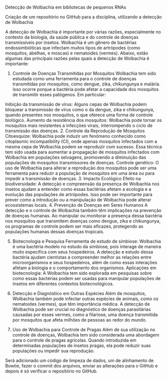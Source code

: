 Detecção de Wolbachia em bibliotecas de pequenos RNAs

Criação de um repositório no GitHub para a disciplina, utilizando a detecção de Wolbachia

A detecção de Wolbachia é importante por várias razões, especialmente no contexto da biologia, da saúde pública e do controle de doenças transmissíveis por insetos. Wolbachia é um gênero de bactérias endossimbióticas que infectam muitos tipos de artrópodes (como mosquitos, abelhas, e moscas) e nematoides (vermes). Abaixo, estão algumas das principais razões pelas quais a detecção de Wolbachia é importante:

1. Controle de Doenças Transmitidas por Mosquitos
Wolbachia tem sido estudada como uma ferramenta para o controle de doenças transmitidas por mosquitos, como dengue, zika, chikungunya e malária. Isso ocorre porque a bactéria pode afetar a capacidade dos mosquitos de transmitir esses patógenos. Em particular:

Inibição da transmissão de vírus: Alguns cepas de Wolbachia podem bloquear a transmissão de vírus como o da dengue, zika e chikungunya, quando presentes nos mosquitos, o que oferece uma forma de controle biológico.
Aumento da resistência dos mosquitos: Wolbachia pode tornar os mosquitos mais resistentes a infecções virais, interrompendo o ciclo de transmissão das doenças.
2. Controle da Reprodução de Mosquitos
Citoesquize: Wolbachia pode induzir um fenômeno conhecido como citoplasmic incompatibility (CI), onde apenas mosquitos infectados com a mesma cepa de Wolbachia podem se reproduzir com sucesso. Essa técnica tem sido usada para aumentar a propagação de mosquitos infectados com Wolbachia em populações selvagens, promovendo a diminuição das populações de mosquitos transmissores de doenças.
Controle genético: O uso de Wolbachia para alterar a reprodução dos mosquitos pode ser uma ferramenta para reduzir a população de mosquitos em uma área ou para impedir a transmissão de doenças.
3. Impacto Ecológico
Efeito na biodiversidade: A detecção e compreensão da presença de Wolbachia nos insetos ajudam a entender como essas bactérias afetam a ecologia e a evolução das populações de artrópodes. Isso pode ser importante para prever como a introdução ou a manipulação de Wolbachia pode alterar ecossistemas locais.
4. Prevenção de Doenças em Seres Humanos
A detecção e o controle de Wolbachia também têm implicações na prevenção de doenças humanas. Ao manipular ou monitorar a presença dessa bactéria nos mosquitos que transmitem doenças como dengue, zika e chikungunya, os programas de controle podem ser mais eficazes, protegendo as populações humanas dessas doenças tropicais.

5. Biotecnologia e Pesquisa
Ferramenta de estudo de simbiose: Wolbachia é uma bactéria modelo no estudo da simbiose, pois interage de maneira muito específica com seus hospedeiros. A detecção e estudo dessa bactéria ajudam cientistas a compreender melhor as relações entre microorganismos e seus hospedeiros, além de como essas interações afetam a biologia e o comportamento dos organismos.
Aplicações em biotecnologia: A Wolbachia tem sido explorada em pesquisas sobre como essas bactérias podem ser usadas para manipular populações de insetos em diferentes contextos biotecnológicos.
6. Detecção e Diagnóstico em Outras Espécies
Além de mosquitos, Wolbachia também pode infectar outras espécies de animais, como os nematoides (vermes), que têm importância médica. A detecção de Wolbachia pode ser crucial no diagnóstico de doenças parasitárias causadas por esses vermes, como a filariose, uma doença transmitida por mosquitos que afeta milhões de pessoas ao redor do mundo.

7. Uso de Wolbachia para Controle de Pragas
Além de sua utilização no controle de doenças, Wolbachia tem sido considerada uma abordagem para o controle de pragas agrícolas. Quando introduzida em determinadas populações de insetos pragas, ela pode reduzir suas populações ou impedir sua reprodução.

Será adicionado um código de limpeza de dados, um de alinhamento de Bowtie, fazer o commit dos arquivos, enviar as alterações para o GitHub e depois é só verificar o repositório no GitHub.
